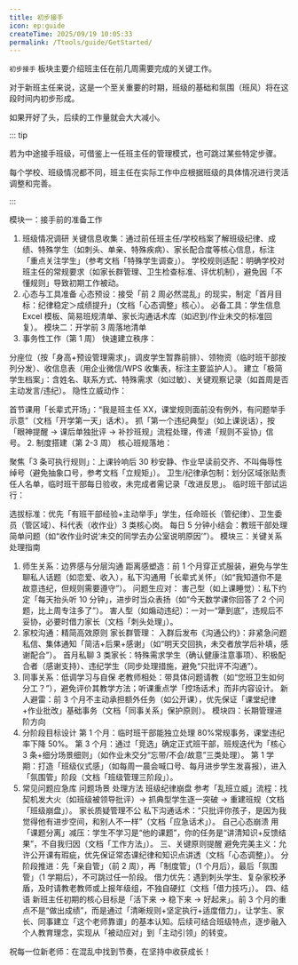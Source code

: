 ```yaml
---
title: 初步接手
icon: ep:guide
createTime: 2025/09/19 10:05:33
permalink: /Ttools/guide/GetStarted/
---
```


`初步接手` 板块主要介绍班主任在前几周需要完成的关键工作。

对于新班主任来说，这是一个至关重要的时期，班级的基础和氛围（班风）将在这段时间内初步形成。

如果开好了头，后续的工作量就会大大减小。

::: tip

若为中途接手班级，可借鉴上一任班主任的管理模式，也可跳过某些特定步骤。

每个学校、班级情况都不同，班主任在实际工作中应根据班级的具体情况进行灵活调整和完善。

:::

模块一：接手前的准备工作

1. 班级情况调研
   关键信息收集：通过前任班主任/学校档案了解班级纪律、成绩、特殊学生（如刺头、单亲、特殊疾病）、家长配合度等核心信息，标注「重点关注学生」（参考文档「特殊学生调查」）。
   学校规则适配：明确学校对班主任的常规要求（如家长群管理、卫生检查标准、评优机制），避免因「不懂规则」导致初期工作被动。
2. 心态与工具准备
   心态预设：接受「前 2 周必然混乱」的现实，制定「首月目标：纪律稳定＞成绩提升」（文档「心态调整」核心）。
   必备工具：学生信息 Excel 模板、简易班规清单、家长沟通话术库（如迟到/作业未交的标准回复）。
   模块二：开学前 3 周落地清单
3. 事务性工作（第 1 周）
   快速建立秩序：

分座位（按「身高+预设管理需求」，调皮学生暂靠前排）、领物资（临时班干部按列分发）、收信息表（用企业微信/WPS 收集表，标注主要监护人）。
建立「极简学生档案」：含姓名、联系方式、特殊需求（如过敏）、关键观察记录（如首周是否主动发言/违纪）。
隐性立威动作：

首节课用「长辈式开场」：“我是班主任 XX，课堂规则面前没有例外，有问题举手示意”（文档「开学第一天」话术）。
抓「第一个违纪典型」（如上课说话），按「眼神提醒 → 课后单独批评 → 补抄班规」流程处理，传递「规则不妥协」信号。 2. 制度搭建（第 2-3 周）
核心班规落地：

聚焦「3 条可执行规则」：上课铃响后 30 秒安静、作业早读前交齐、不叫侮辱性绰号（避免抽象口号，参考文档「立规矩」）。
卫生/纪律承包制：划分区域张贴责任人名单，临时班干部每日验收，未完成者需记录「改进反思」。
临时班干部试运行：

选拔标准：优先「有班干部经验+主动举手」学生，任命班长（管纪律）、卫生委员（管区域）、科代表（收作业）3 类核心岗。
每日 5 分钟小结会：教班干部处理简单问题（如“收作业时说‘未交的同学去办公室说明原因’”）。
模块三：关键关系处理指南

1. 师生关系：边界感与分层沟通
   距离感塑造：前 1 个月穿正式服装，避免与学生聊私人话题（如恋爱、收入），私下沟通用「长辈式关怀」（如“我知道你不是故意违纪，但规则需要遵守”）。
   问题生应对：
   害己型（如上课睡觉）：私下约定「每天抬头听 10 分钟」，进步时当众表扬（如“今天数学课你回答了 2 个问题，比上周专注多了”）。
   害人型（如煽动违纪）：一对一“犟到底”，违规后不妥协，必要时借力家长（文档「刺头处理」）。
2. 家校沟通：精简高效原则
   家长群管理：
   入群后发布《沟通公约》：非紧急问题私信、集体通知「简洁+后果+感谢」（如“明天交回执，未交者放学后补填，感谢配合”）。
   首月私聊 3 类家长：特殊需求学生（确认健康注意事项）、积极配合者（感谢支持）、违纪学生（同步处理措施，避免“只批评不沟通”）。
3. 同事关系：低调学习与自保
   老教师相处：带具体问题请教（如“您班卫生如何分工？”），避免评价其教学方法；听课重点学「控场话术」而非内容设计。
   新人避雷：前 3 个月不主动承担额外任务（如公开课），优先保证「课堂纪律+作业批改」基础事务（文档「同事关系」保护原则）。
   模块四：长期管理进阶方向
4. 分阶段目标设计
   第 1 个月：临时班干部能独立处理 80%常规事务，课堂违纪率下降 50%。
   第 3 个月：通过「竞选」确定正式班干部，班规迭代为「核心 3 条+细分场景细则」（如作业未交分“忘带/不会/故意”三类处理）。
   第 1 学期：打造「班级仪式感」（如每周一晨会喊口号、每月进步学生发喜报），进入「氛围管」阶段（文档「班级管理三阶段」）。
5. 常见问题应急库
   问题场景 处理方法
   班级纪律崩盘 参考「乱班立威」流程：找契机发大火（如班级被领导批评）→ 抓典型学生逐一突破 → 重建班规（文档「班级崩盘」）。
   家长质疑管理不公 私下沟通话术：“只批评你孩子，是因为我觉得他有进步空间，和别人不一样”（文档「应急话术」）。
   自己心态崩溃 用「课题分离」减压：学生不学习是“他的课题”，你的任务是“讲清知识+反馈结果”，不自我归因（文档「工作方法」）。
   三、关键原则提醒
   避免完美主义：允许公开课有瑕疵，优先保证常态课纪律和知识点讲透（文档「心态调整」）。
   分阶段推进：先「亲自管」（前 2 周），再「制度管」（1 个月后），最后「氛围管」（1 学期后），不可跳过任一阶段。
   借力优先：遇到刺头学生、复杂家校矛盾，及时请教老教师或上报年级组，不独自硬扛（文档「借力技巧」）。
   四、结语
   新班主任初期的核心目标是「活下来 → 稳下来 → 好起来」。前 3 个月的重点不是“做出成绩”，而是通过「清晰规则+坚定执行+适度借力」，让学生、家长、同事建立「这个老师靠谱」的基本认知。后续可结合班级特点，逐步融入个人教育理念，实现从「被动应对」到「主动引领」的转变。

祝每一位新老师：在混乱中找到节奏，在坚持中收获成长！
